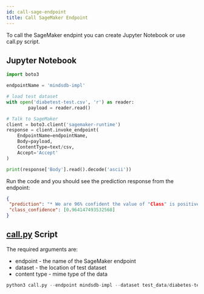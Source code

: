 ```yaml
---
id: call-sage-endpoint
title: Call SageMaker Endpoint
---
```


To call the SageMaker endpint you can create Jupyter Notebook or use call.py script.

## Jupyter Notebook

```python
import boto3

endpointName = 'mindsdb-impl'

# load test dataset
with open('diabetest-test.csv', 'r') as reader:
        payload = reader.read()

# Talk to SageMaker
client = boto3.client('sagemaker-runtime')
response = client.invoke_endpoint(
    EndpointName=endpointName,
    Body=payload,
    ContentType=text/csv,
    Accept='Accept'
)

print(response['Body'].read().decode('ascii'))

```
Run the code and you should see the prediction response from the endpoint:
```json
{
 "prediction": "* We are 96% confident the value of "Class" is positive.", 
 "class_confidence": [0.964147493532568]
}
```

## [call.py](https://github.com/mindsdb/mindsdb-sagemaker-container/blob/master/local_test/call.py) Script

The required arguments are:
* endpoint - the name of the SageMaker endpoint
* dataset - the location of test dataset
* content type - mime type of the data


```python
python3 call.py --endpoint mindsdb-impl --dataset test_data/diabetes-test.json --content-type application/json
```
